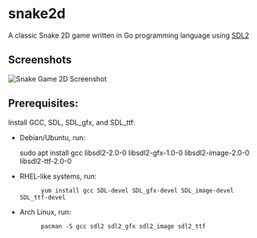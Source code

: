 # snake2d
A classic Snake 2D game written in Go programming language using [SDL2](https://github.com/veandco/go-sdl2)

## Screenshots
![Snake Game 2D Screenshot](https://github.com/danbit/go-snake2d-sdl2/blob/master/screenshots/snake_game.png)

## Prerequisites:
Install GCC, SDL, SDL_gfx, and SDL_ttf:

* Debian/Ubuntu, run:

    sudo apt install gcc libsdl2-2.0-0 libsdl2-gfx-1.0-0 libsdl2-image-2.0-0 libsdl2-ttf-2.0-0

* RHEL-like systems, run:
 
			yum install gcc SDL-devel SDL_gfx-devel SDL_image-devel SDL_ttf-devel

* Arch Linux, run:
 
			pacman -S gcc sdl2 sdl2_gfx sdl2_image sdl2_ttf
